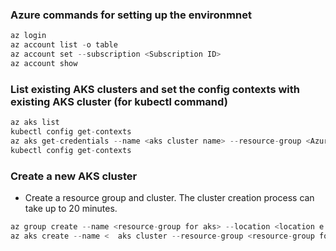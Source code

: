 ### Azure commands for setting up the environmnet 

```s
az login
az account list -o table
az account set --subscription <Subscription ID>
az account show
```

### List existing AKS clusters and set the config contexts with existing AKS cluster (for kubectl command) 
```s
az aks list 
kubectl config get-contexts
az aks get-credentials --name <aks cluster name> --resource-group <Azure Resource Group Name>
kubectl config get-contexts
```

### Create a new AKS cluster
- Create a resource group and cluster. The cluster creation process can take up to 20 minutes.
```s
az group create --name <resource-group for aks> --location <location e.g. eastus>
az aks create --name <  aks cluster --resource-group <resource-group for aks>  --node-count 1 --generate-ssh-keys
```
